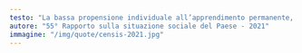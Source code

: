 ```yaml
---
testo: "La bassa propensione individuale all’apprendimento permanente, le insufficienti opportunità offerte dal sistema educativo e una formazione sul lavoro ancora non entrata nel Dna delle imprese italiane, soprattutto se piccole e medie, collocano l’Italia in una posizione di retroguardia anche in merito alla manutenzione delle competenze."
autore: "55° Rapporto sulla situazione sociale del Paese - 2021"
immagine: "/img/quote/censis-2021.jpg"
---
```


